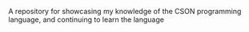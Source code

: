 A repository for showcasing my knowledge of the CSON programming language, and continuing to learn the language

